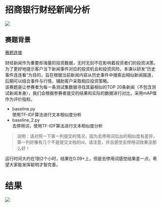 # 招商银行财经新闻分析
![](https://raw.githubusercontent.com/Roc-J/zhaoshang_economic_news/master/photos/title.png)
## 赛题背景  

[赛题连接](https://www.nowcoder.com/activity/2018cmbchina/bigdata/2)

财经新闻作为重要却海量的投资数据，无时无刻不在影响着投资者们的投资决策，为了更好地提示客户当下新闻事件对应的投资机会和投资风险，本课以研发“历史事件连连看”为目的，旨在根据当前新闻内容从历史事件中搜索出相似新闻报道，后期可以结合事件与行情，辅助客户采取相应投资策略。  
该赛题是让参赛者为每一条测试集数据寻找其最相似的TOP 20条新闻（不包含测试新闻本身），我们会根据参赛者提交的结果和实际的数据进行对比，采用mAP值作为评价指标。

* baseline.py  
使用TF-IDF算法进行文本相似度分析
* baseline_2.py  
去停用词，使用TF-IDF算法进行文本相似度分析

>说明：请对照一下第一列提交的情况，因为去停用词后出的相似度有差异，第一列好像有几个不是提交文档的id，请注意，并且感觉去停用词效果没那么好！

运行时间大约在1到2个小时，结果在0.09+上，但是去停用词感觉结果差一点，希望大家能发挥聪明才智完善。

# 结果
![](https://raw.githubusercontent.com/Roc-J/zhaoshang_economic_news/master/photos/results.png)

